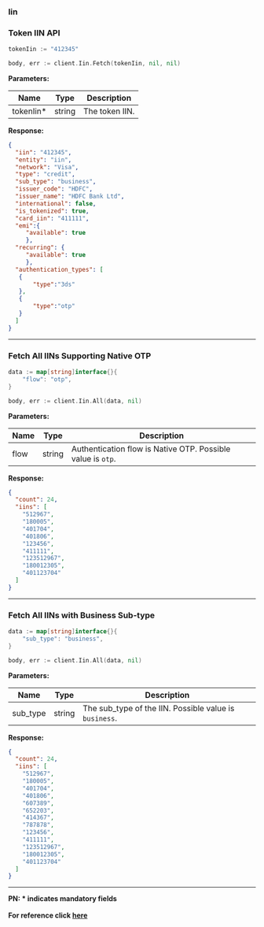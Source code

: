 ### Iin

### Token IIN API

```go
tokenIin := "412345"

body, err := client.Iin.Fetch(tokenIin, nil, nil)
```

**Parameters:**

| Name       | Type   | Description                       |
|------------|--------|-----------------------------------|
| tokenIin* | string | The token IIN. |

**Response:**
```json
{
  "iin": "412345",
  "entity": "iin",
  "network": "Visa",
  "type": "credit",
  "sub_type": "business",
  "issuer_code": "HDFC",
  "issuer_name": "HDFC Bank Ltd",
  "international": false,
  "is_tokenized": true,
  "card_iin": "411111",
  "emi":{
     "available": true
     },
  "recurring": {
     "available": true
     },
  "authentication_types": [
   {
       "type":"3ds"
   },
   {
       "type":"otp"
   }
  ]
}
```
-------------------------------------------------------------------------------------------------------

### Fetch All IINs Supporting Native OTP

```go
data := map[string]interface{}{
    "flow": "otp",
}

body, err := client.Iin.All(data, nil)
```

**Parameters:**

| Name       | Type   | Description                       |
|------------|--------|-----------------------------------|
| flow | string | Authentication flow is Native OTP. Possible value is `otp`. |

**Response:**
```json
{
  "count": 24,
  "iins": [
    "512967",
    "180005",
    "401704",
    "401806",
    "123456",
    "411111",
    "123512967",
    "180012305",
    "401123704"
  ]
}
```
-------------------------------------------------------------------------------------------------------

### Fetch All IINs with Business Sub-type

```go
data := map[string]interface{}{
    "sub_type": "business",
}

body, err := client.Iin.All(data, nil)
```

**Parameters:**

| Name       | Type   | Description                       |
|------------|--------|-----------------------------------|
| sub_type | string | The sub_type of the IIN. Possible value is `business`. |

**Response:**
```json
{
  "count": 24,
  "iins": [
    "512967",
    "180005",
    "401704",
    "401806",
    "607389",
    "652203",
    "414367",
    "787878",
    "123456",
    "411111",
    "123512967",
    "180012305",
    "401123704"
  ]
}
```
-------------------------------------------------------------------------------------------------------

**PN: * indicates mandatory fields**
<br>
<br>
**For reference click [here](https://razorpay.com/docs/api/payments/cards/iin-api/#iin-entity)**